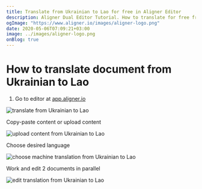 ```yaml
---
title: Translate from Ukrainian to Lao for free in Aligner Editor
description: Aligner Dual Editor Tutorial. How to translate for free from Ukrainian to Lao. Aligner is multilingual document management platform. 
ogImage: "https://www.aligner.io/images/aligner-logo.png"
date: 2020-05-06T07:09:21+03:00
image: ../images/aligner-logo.png
onBlog: true
---
```


# How to translate document from Ukrainian to Lao

1. Go to editor at [app.aligner.io](https://app.aligner.io "Aligner App web page")

![translate from Ukrainian to Lao](../aligner-blank-editor.png "translate from Ukrainian to Lao")

Copy-paste content or upload content

![upload content from Ukrainian to Lao](../aligner-uploaded-document.png "upload content from Ukrainian to Lao")

Choose desired language

![choose machine translation from Ukrainian to Lao](../aligner-language-dropdown.png "choose machine translation from Ukrainian to Lao")

Work and edit 2 documents in parallel

![edit translation from Ukrainian to Lao](../aligner-double-sitded-editor.png "edit translation from Ukrainian to Lao")


